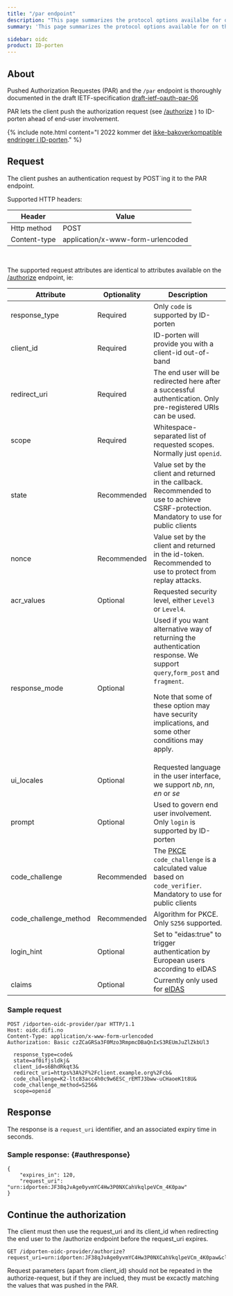 ```yaml
---
title: "/par endpoint"
description: "This page summarizes the protocol options availalbe for on the /par endpoint for ID-porten OIDC Provider"
summary: 'This page summarizes the protocol options available for on the /par endpoint (Pushed Authorization Requests) for ID-porten OIDC Provider'

sidebar: oidc
product: ID-porten
---
```


## About

Pushed Authorization Requestes (PAR) and the `/par` endpoint is thoroughly documented in the draft IETF-specification [draft-ietf-oauth-par-06](https://tools.ietf.org/html/draft-ietf-oauth-par-06)

PAR lets the client push the authorization request (see [/authorize]({{site.baseurl}}/docs/idporten/oidc/oidc_protocol_authorize) ) to ID-porten ahead of end-user involvement.

{% include note.html content="I 2022 kommer det [ikke-bakoverkompatible endringer i ID-porten](oidc_protocol_nye_idporten.html)." %}


## Request

The client pushes an authentication request by POST´ing it to the PAR endpoint.

Supported HTTP headers:

| Header  | Value |
| --- | --- |
|Http method|POST|
| Content-type | application/x-www-form-urlencoded |

&nbsp;

The supported request attributes are identical to attributes available on the [/authorize]({{site.baseurl}}/docs/idporten/oidc/oidc_protocol_authorize) endpoint, ie:


| Attribute  | Optionality | Description |
| --- | --- | --- |
| response_type | Required | Only `code` is supported by ID-porten |
| client\_id | Required | ID-porten will provide you with a client-id out-of-band|
| redirect\_uri | Required |The end user will be redirected here after a successful authentication.  Only pre-registered URIs can be used.  |
| scope |  Required |Whitespace-separated list of requested scopes.  Normally just `openid`.  |
| state | Recommended | Value set by the client and returned in the callback.  Recommended to use to achieve CSRF-protection. Mandatory to use for public clients|
| nonce | Recommended |Value set by the client and returned in the id-token. Recommended to use to protect from replay attacks. |
| acr\_values | Optional | Requested security level, either `Level3` or  `Level4`.  |
| response_mode | Optional | Used if you want alternative way of returning the authentication response. We support `query`,`form_post` and `fragment`. <p/>Note that some of these option may have security implications, and some other conditions may apply.   |
| ui\_locales | Optional | Requested language in the user interface, we support *nb*, *nn*, *en* or *se* |
| prompt | Optional | Used to govern end user involvement.  Only `login` is supported by ID-porten  |
| code_challenge   | Recommended  | The [PKCE](oicd_func_pkce.html) `code_challenge` is a calculated value based on `code_verifier`.  Mandatory to use for public clients |
| code_challenge_method   | Recommended   | Algorithm for PKCE. Only `S256` supported.  |
|login_hint   | Optional   | Set to "eidas:true" to trigger authentication by European users according to eIDAS   |
|claims   | Optional  | Currently only used for [eIDAS]({{site.baseurl}}/docs/idporten/oidc/oidc_func_eidas)|



### Sample request

```
POST /idporten-oidc-provider/par HTTP/1.1
Host: oidc.difi.no
Content-Type: application/x-www-form-urlencoded
Authorization: Basic czZCaGRSa3F0Mzo3RmpmcDBaQnIxS3REUmJuZlZkbUl3

  response_type=code&
  state=af0ifjsldkj&
  client_id=s6BhdRkqt3&
  redirect_uri=https%3A%2F%2Fclient.example.org%2Fcb&
  code_challenge=K2-ltc83acc4h0c9w6ESC_rEMTJ3bww-uCHaoeK1t8U&
  code_challenge_method=S256&
  scope=openid

```


## Response

The response is a `request_uri` identifier, and an associated expiry time in seconds.

### Sample response: {#authresponse}

```
{
    "expires_in": 120,
    "request_uri": "urn:idporten:JF38qJvAge0yvmYC4Hw3P0NXCahVkqlpeVCm_4K0paw"
}
```

## Continue the authorization

The client must then use the request_uri and its client_id when redirecting the end user to the /authorize endpoint before the request_uri expires.
```
GET /idporten-oidc-provider/authorize?request_uri=urn:idporten:JF38qJvAge0yvmYC4Hw3P0NXCahVkqlpeVCm_4K0paw&client_id=s6BhdRkqt3
```
Request parameters  (apart from client_id) should not be repeated in the authorize-request, but if they are inclued, they must be excactly matching the values that was pushed in the PAR.
